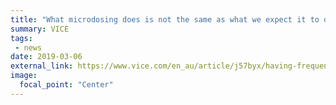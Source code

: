 ```yaml
---
title: "What microdosing does is not the same as what we expect it to do"
summary: VICE
tags:
 - news
date: 2019-03-06
external_link: https://www.vice.com/en_au/article/j57byx/having-frequent-terrifying-dreams-could-mean-you-have-nightmare-disorder
image:
  focal_point: "Center"
---
```

